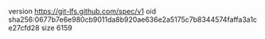 version https://git-lfs.github.com/spec/v1
oid sha256:0677b7e6e980cb9011da8b920ae636e2a5175c7b8344574faffa3a1ce27cfd28
size 6159

